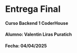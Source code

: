 # Entrega Final  
#### Curso Backend 1 CoderHouse
#### Alumno: Valentin Liras Puratich
#### Fecha: 04/04/2025




